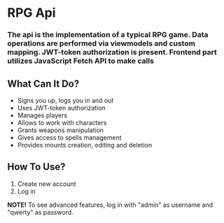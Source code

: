 # RPG Api

### The api is the implementation of a typical RPG game. Data operations are performed via viewmodels and custom mapping. JWT-token authorization is present. Frontend part utilizes JavaScript Fetch API to make calls

## What Can It Do?
* Signs you up, logs you in and out
* Uses JWT-token authorization
* Manages players
* Allows to work with characters
* Grants weapons manipulation
* Gives access to spells management
* Provides mounts creation, editing and deletion

## How To Use?
1. Create new account
2. Log in

**NOTE!** To see advanced features, log in with "admin" as username and "qwerty" as password.

